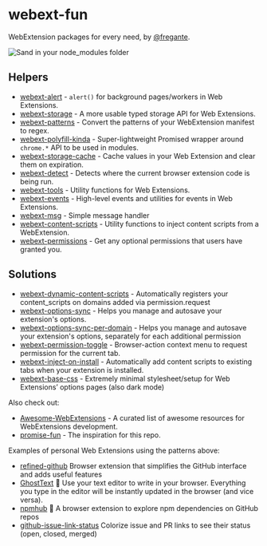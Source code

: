 # webext-fun

WebExtension packages for every need, by [@fregante](https://github.com/fregante).

![Sand in your node_modules folder](https://user-images.githubusercontent.com/1402241/127905928-829c007b-0b04-4162-99b5-a4fd2e6305bf.JPG)

## Helpers

* [webext-alert](https://github.com/fregante/webext-alert) - `alert()` for background pages/workers in Web Extensions.
* [webext-storage](https://github.com/fregante/webext-storage) - A more usable typed storage API for Web Extensions.
* [webext-patterns](https://github.com/fregante/webext-patterns) - Convert the patterns of your WebExtension manifest to regex.
* [webext-polyfill-kinda](https://github.com/fregante/webext-polyfill-kinda) - Super-lightweight Promised wrapper around `chrome.*` API to be used in modules.
* [webext-storage-cache](https://github.com/fregante/webext-storage-cache) - Cache values in your Web Extension and clear them on expiration.
* [webext-detect](https://github.com/fregante/webext-detect) - Detects where the current browser extension code is being run.
* [webext-tools](https://github.com/fregante/webext-tools) - Utility functions for Web Extensions.
* [webext-events](https://github.com/fregante/webext-events) - High-level events and utilities for events in Web Extensions.
* [webext-msg](https://github.com/fregante/webext-msg) - Simple message handler
* [webext-content-scripts](https://github.com/fregante/webext-content-scripts) - Utility functions to inject content scripts from a WebExtension.
* [webext-permissions](https://github.com/fregante/webext-permissions) - Get any optional permissions that users have granted you.

## Solutions

* [webext-dynamic-content-scripts](https://github.com/fregante/webext-dynamic-content-scripts) - Automatically registers your content_scripts on domains added via permission.request
* [webext-options-sync](https://github.com/fregante/webext-options-sync) - Helps you manage and autosave your extension's options.
* [webext-options-sync-per-domain](https://github.com/fregante/webext-options-sync-per-domain) - Helps you manage and autosave your extension's options, separately for each additional permission
* [webext-permission-toggle](https://github.com/fregante/webext-permission-toggle) - Browser-action context menu to request permission for the current tab.
* [webext-inject-on-install](https://github.com/fregante/webext-inject-on-install) - Automatically add content scripts to existing tabs when your extension is installed.
* [webext-base-css](https://github.com/fregante/webext-base-css) - Extremely minimal stylesheet/setup for Web Extensions’ options pages (also dark mode)

<!--

* [webext-content-script-ping](https://github.com/fregante/webext-content-script-ping) - One-file interface to detect whether your content script have loaded.

-->

Also check out:

* [Awesome-WebExtensions](https://github.com/fregante/Awesome-WebExtensions) - A curated list of awesome resources for WebExtensions development.
* [promise-fun](https://github.com/sindresorhus/promise-fun) - The inspiration for this repo.

Examples of personal Web Extensions using the patterns above:

* [refined-github](https://github.com/refined-github/refined-github) Browser extension that simplifies the GitHub interface and adds useful features
* [GhostText](https://github.com/fregante/GhostText) 👻 Use your text editor to write in your browser. Everything you type in the editor will be instantly updated in the browser (and vice versa).
* [npmhub](https://github.com/npmhub/npmhub) 🔎 A browser extension to explore npm dependencies on GitHub repos
* [github-issue-link-status](https://github.com/fregante/github-issue-link-status) Colorize issue and PR links to see their status (open, closed, merged)
